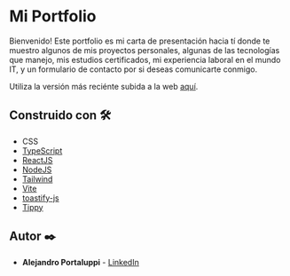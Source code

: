 # Mi Portfolio

Bienvenido! Este portfolio es mi carta de presentación hacia tí donde te muestro algunos de mis proyectos personales, algunas de las tecnologías que manejo, mis estudios certificados, mi experiencia laboral en el mundo IT, y un formulario de contacto por si deseas comunicarte conmigo.

Utiliza la versión más reciénte subida a la web [aquí](https://portfolioalejandrop.netlify.app/).

## Construido con 🛠️

* CSS
* [TypeScript](https://www.typescriptlang.org/)
* [ReactJS](https://reactjs.org/)
* [NodeJS](https://nodejs.org/)
* [Tailwind](https://tailwindcss.com/)
* [Vite](https://vitejs.dev/)
* [toastify-js](https://www.npmjs.com/package/toastify-js)
* [Tippy](https://atomiks.github.io/tippyjs/)

## Autor ✒️

* **Alejandro Portaluppi** - [LinkedIn](https://www.linkedin.com/in/alejandro-portaluppi/)
